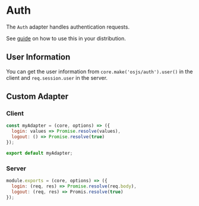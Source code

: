 # Auth

The `Auth` adapter handles authentication requests.

See [guide](/guide/auth/README.md) on how to use this in your distribution.

## User Information

You can get the user information from `core.make('osjs/auth').user()` in the client and `req.session.user` in the server.

## Custom Adapter

### Client

```javascript
const myAdapter = (core, options) => ({
  login: values => Promise.resolve(values),
  logout: () => Promise.resolve(true)
});

export default myAdapter;
```

### Server

```javascript
module.exports = (core, options) => ({
  login: (req, res) => Promise.resolve(req.body),
  logout: (req, res) => Promis.resolve(true)
});
```
